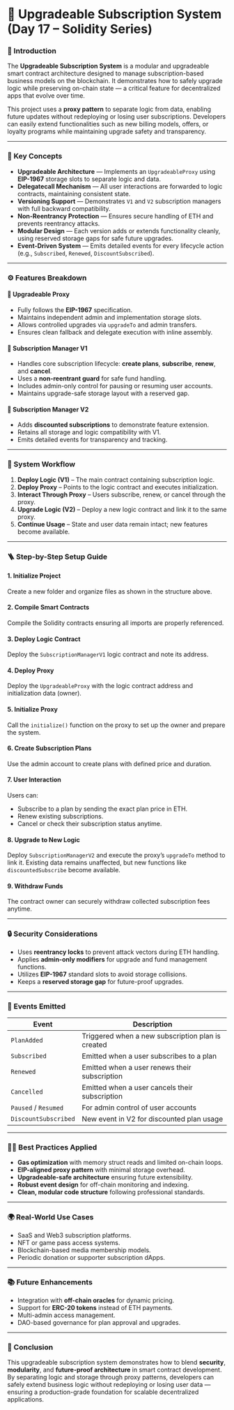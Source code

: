 # 🧩 Upgradeable Subscription System (Day 17 – Solidity Series)

### 🚀 Introduction

The **Upgradeable Subscription System** is a modular and upgradeable smart contract architecture designed to manage subscription-based business models on the blockchain. It demonstrates how to safely upgrade logic while preserving on-chain state — a critical feature for decentralized apps that evolve over time.

This project uses a **proxy pattern** to separate logic from data, enabling future updates without redeploying or losing user subscriptions. Developers can easily extend functionalities such as new billing models, offers, or loyalty programs while maintaining upgrade safety and transparency.

---

### 🧠 Key Concepts

* **Upgradeable Architecture** — Implements an `UpgradeableProxy` using **EIP-1967** storage slots to separate logic and data.
* **Delegatecall Mechanism** — All user interactions are forwarded to logic contracts, maintaining consistent state.
* **Versioning Support** — Demonstrates `V1` and `V2` subscription managers with full backward compatibility.
* **Non-Reentrancy Protection** — Ensures secure handling of ETH and prevents reentrancy attacks.
* **Modular Design** — Each version adds or extends functionality cleanly, using reserved storage gaps for safe future upgrades.
* **Event-Driven System** — Emits detailed events for every lifecycle action (e.g., `Subscribed`, `Renewed`, `DiscountSubscribed`).

---

### ⚙️ Features Breakdown

#### 🔹 Upgradeable Proxy

* Fully follows the **EIP-1967** specification.
* Maintains independent admin and implementation storage slots.
* Allows controlled upgrades via `upgradeTo` and admin transfers.
* Ensures clean fallback and delegate execution with inline assembly.

#### 🔹 Subscription Manager V1

* Handles core subscription lifecycle: **create plans**, **subscribe**, **renew**, and **cancel**.
* Uses a **non-reentrant guard** for safe fund handling.
* Includes admin-only control for pausing or resuming user accounts.
* Maintains upgrade-safe storage layout with a reserved gap.

#### 🔹 Subscription Manager V2

* Adds **discounted subscriptions** to demonstrate feature extension.
* Retains all storage and logic compatibility with V1.
* Emits detailed events for transparency and tracking.

---

### 🧩 System Workflow

1. **Deploy Logic (V1)** – The main contract containing subscription logic.
2. **Deploy Proxy** – Points to the logic contract and executes initialization.
3. **Interact Through Proxy** – Users subscribe, renew, or cancel through the proxy.
4. **Upgrade Logic (V2)** – Deploy a new logic contract and link it to the same proxy.
5. **Continue Usage** – State and user data remain intact; new features become available.

---

### 🪜 Step-by-Step Setup Guide

#### **1. Initialize Project**

Create a new folder and organize files as shown in the structure above.

#### **2. Compile Smart Contracts**

Compile the Solidity contracts ensuring all imports are properly referenced.

#### **3. Deploy Logic Contract**

Deploy the `SubscriptionManagerV1` logic contract and note its address.

#### **4. Deploy Proxy**

Deploy the `UpgradeableProxy` with the logic contract address and initialization data (owner).

#### **5. Initialize Proxy**

Call the `initialize()` function on the proxy to set up the owner and prepare the system.

#### **6. Create Subscription Plans**

Use the admin account to create plans with defined price and duration.

#### **7. User Interaction**

Users can:

* Subscribe to a plan by sending the exact plan price in ETH.
* Renew existing subscriptions.
* Cancel or check their subscription status anytime.

#### **8. Upgrade to New Logic**

Deploy `SubscriptionManagerV2` and execute the proxy’s `upgradeTo` method to link it.
Existing data remains unaffected, but new functions like `discountedSubscribe` become available.

#### **9. Withdraw Funds**

The contract owner can securely withdraw collected subscription fees anytime.

---

### 🔒 Security Considerations

* Uses **reentrancy locks** to prevent attack vectors during ETH handling.
* Applies **admin-only modifiers** for upgrade and fund management functions.
* Utilizes **EIP-1967** standard slots to avoid storage collisions.
* Keeps a **reserved storage gap** for future-proof upgrades.

---

### 🧾 Events Emitted

| Event                | Description                                       |
| -------------------- | ------------------------------------------------- |
| `PlanAdded`          | Triggered when a new subscription plan is created |
| `Subscribed`         | Emitted when a user subscribes to a plan          |
| `Renewed`            | Emitted when a user renews their subscription     |
| `Cancelled`          | Emitted when a user cancels their subscription    |
| `Paused` / `Resumed` | For admin control of user accounts                |
| `DiscountSubscribed` | New event in V2 for discounted plan usage         |

---

### 🧑‍💻 Best Practices Applied

* **Gas optimization** with memory struct reads and limited on-chain loops.
* **EIP-aligned proxy pattern** with minimal storage overhead.
* **Upgradeable-safe architecture** ensuring future extensibility.
* **Robust event design** for off-chain monitoring and indexing.
* **Clean, modular code structure** following professional standards.

---

### 🌍 Real-World Use Cases

* SaaS and Web3 subscription platforms.
* NFT or game pass access systems.
* Blockchain-based media membership models.
* Periodic donation or supporter subscription dApps.

---

### 📚 Future Enhancements

* Integration with **off-chain oracles** for dynamic pricing.
* Support for **ERC-20 tokens** instead of ETH payments.
* Multi-admin access management.
* DAO-based governance for plan approval and upgrades.

---

### 🏁 Conclusion

This upgradeable subscription system demonstrates how to blend **security**, **modularity**, and **future-proof architecture** in smart contract development. By separating logic and storage through proxy patterns, developers can safely extend business logic without redeploying or losing user data — ensuring a production-grade foundation for scalable decentralized applications.

